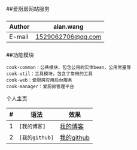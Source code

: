 ##爱厨房网站服务

###
|Author|alan.wang|
|---|---
|E-mail|1529062706@qq.com
###

##功能模块
````
cook-common：公共模块，包含公用的实体bean，公用常量等
cook-util：工具模块，包含了常用的工具
cook-web：爱厨房应用后台服务
cook-manager：爱厨房管理平台
````

个人主页

|#|语法|效果|
 |---|----|-----|
|1|`[我的博客]`|[我的博客](https://blog.csdn.net/xiaofengbuhuimai "悬停显示")|
|2|`[我的github]`|[我的github](https://github.com/yunceng) |